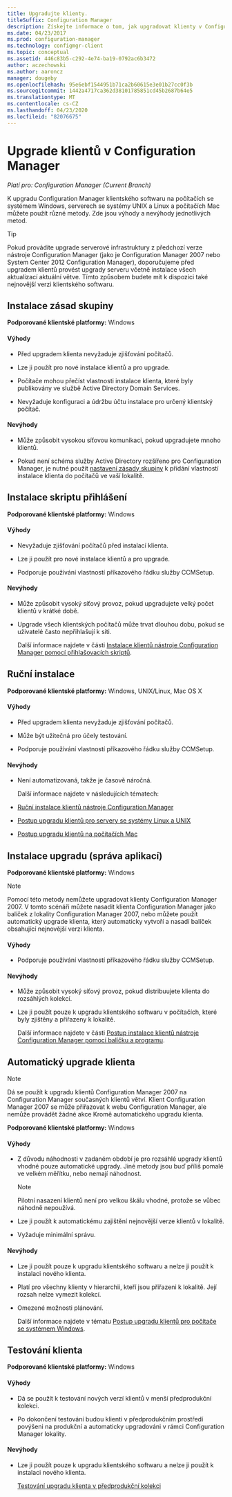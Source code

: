 ```yaml
---
title: Upgradujte klienty.
titleSuffix: Configuration Manager
description: Získejte informace o tom, jak upgradovat klienty v Configuration Manager.
ms.date: 04/23/2017
ms.prod: configuration-manager
ms.technology: configmgr-client
ms.topic: conceptual
ms.assetid: 446c83b5-c292-4e74-ba19-0792ac6b3472
author: aczechowski
ms.author: aaroncz
manager: dougeby
ms.openlocfilehash: 95e6ebf1544951b71ca2b60615e3e01b27cc0f3b
ms.sourcegitcommit: 1442a4717ca362d38101785851cd45b2687b64e5
ms.translationtype: MT
ms.contentlocale: cs-CZ
ms.lasthandoff: 04/23/2020
ms.locfileid: "82076675"
---
```

# <a name="upgrade-clients-in-configuration-manager"></a>Upgrade klientů v Configuration Manager

*Platí pro: Configuration Manager (Current Branch)*

K upgradu Configuration Manager klientského softwaru na počítačích se systémem Windows, serverech se systémy UNIX a Linux a počítačích Mac můžete použít různé metody. Zde jsou výhody a nevýhody jednotlivých metod.  

> [!TIP]  
>  Pokud provádíte upgrade serverové infrastruktury z předchozí verze nástroje Configuration Manager \(jako je Configuration Manager 2007 nebo System Center 2012 Configuration Manager\), doporučujeme před upgradem klientů provést upgrady serveru včetně instalace všech aktualizací aktuální větve. Tímto způsobem budete mít k dispozici také nejnovější verzi klientského softwaru.  

## <a name="group-policy-installation"></a>Instalace zásad skupiny  
 **Podporované klientské platformy:** Windows  

#### <a name="advantages"></a>Výhody  

- Před upgradem klienta nevyžaduje zjišťování počítačů.  

- Lze ji použít pro nové instalace klientů a pro upgrade.  

- Počítače mohou přečíst vlastnosti instalace klienta, které byly publikovány ve službě Active Directory Domain Services.  

- Nevyžaduje konfiguraci a údržbu účtu instalace pro určený klientský počítač.  

#### <a name="disadvantages"></a>Nevýhody  

- Může způsobit vysokou síťovou komunikaci, pokud upgradujete mnoho klientů.  

- Pokud není schéma služby Active Directory rozšířeno pro Configuration Manager, je nutné použít [nastavení zásady skupiny](../../../../core/clients/deploy/deploy-clients-to-windows-computers.md#BKMK_ClientGP) k přidání vlastností instalace klienta do počítačů ve vaší lokalitě.  


## <a name="logon-script-installation"></a>Instalace skriptu přihlášení  
 **Podporované klientské platformy:** Windows  

#### <a name="advantages"></a>Výhody  

- Nevyžaduje zjišťování počítačů před instalací klienta.  

- Lze ji použít pro nové instalace klientů a pro upgrade.  

- Podporuje používání vlastností příkazového řádku služby CCMSetup.  

#### <a name="disadvantages"></a>Nevýhody  

- Může způsobit vysoký síťový provoz, pokud upgradujete velký počet klientů v krátké době.  

- Upgrade všech klientských počítačů může trvat dlouhou dobu, pokud se uživatelé často nepřihlašují k síti.  

  Další informace najdete v části [Instalace klientů nástroje Configuration Manager pomocí přihlašovacích skriptů](../../../../core/clients/deploy/deploy-clients-to-windows-computers.md#BKMK_ClientLogonScript).  

## <a name="manual-installation"></a>Ruční instalace  
 **Podporované klientské platformy:** Windows, UNIX/Linux, Mac OS X  

#### <a name="advantages"></a>Výhody  

- Před upgradem klienta nevyžaduje zjišťování počítačů.  

- Může být užitečná pro účely testování.  

- Podporuje používání vlastností příkazového řádku služby CCMSetup.  

#### <a name="disadvantages"></a>Nevýhody  

- Není automatizovaná, takže je časově náročná.  

  Další informace najdete v následujících tématech:  

- [Ruční instalace klientů nástroje Configuration Manager](../../../../core/clients/deploy/deploy-clients-to-windows-computers.md#BKMK_Manual)  

- [Postup upgradu klientů pro servery se systémy Linux a UNIX](../../../../core/clients/manage/upgrade/upgrade-clients-for-linux-and-unix-servers.md)  

- [Postup upgradu klientů na počítačích Mac](../../../../core/clients/manage/upgrade/upgrade-clients-on-mac-computers.md)  

## <a name="upgrade-installation-application-management"></a>Instalace upgradu (správa aplikací)  
 **Podporované klientské platformy:** Windows  

> [!NOTE]  
>  Pomocí této metody nemůžete upgradovat klienty Configuration Manager 2007. V tomto scénáři můžete nasadit klienta Configuration Manager jako balíček z lokality Configuration Manager 2007, nebo můžete použít automatický upgrade klienta, který automaticky vytvoří a nasadí balíček obsahující nejnovější verzi klienta.  

#### <a name="advantages"></a>Výhody  

- Podporuje používání vlastností příkazového řádku služby CCMSetup.  

#### <a name="disadvantages"></a>Nevýhody  

- Může způsobit vysoký síťový provoz, pokud distribuujete klienta do rozsáhlých kolekcí.  

- Lze ji použít pouze k upgradu klientského softwaru v počítačích, které byly zjištěny a přiřazeny k lokalitě.  

  Další informace najdete v části [Postup instalace klientů nástroje Configuration Manager pomocí balíčku a programu](../../../../core/clients/deploy/deploy-clients-to-windows-computers.md#BKMK_ClientApp).  

## <a name="automatic-client-upgrade"></a>Automatický upgrade klienta  

> [!NOTE]  
> Dá se použít k upgradu klientů Configuration Manager 2007 na Configuration Manager současných klientů větví. Klient Configuration Manager 2007 se může přiřazovat k webu Configuration Manager, ale nemůže provádět žádné akce Kromě automatického upgradu klienta.  

 **Podporované klientské platformy:** Windows  

#### <a name="advantages"></a>Výhody  

- Z důvodu náhodnosti v zadaném období je pro rozsáhlé upgrady klientů vhodné pouze automatické upgrady. Jiné metody jsou buď příliš pomalé ve velkém měřítku, nebo nemají náhodnost. 

    > [!Note]
    > Pilotní nasazení klientů není pro velkou škálu vhodné, protože se vůbec náhodně nepoužívá.  
- Lze ji použít k automatickému zajištění nejnovější verze klientů v lokalitě.  

- Vyžaduje minimální správu.  

#### <a name="disadvantages"></a>Nevýhody  

- Lze ji použít pouze k upgradu klientského softwaru a nelze ji použít k instalaci nového klienta.  

- Platí pro všechny klienty v hierarchii, kteří jsou přiřazeni k lokalitě. Její rozsah nelze vymezit kolekcí.  

- Omezené možnosti plánování.  

  Další informace najdete v tématu [Postup upgradu klientů pro počítače se systémem Windows](../../../../core/clients/manage/upgrade/upgrade-clients-for-windows-computers.md).  

## <a name="client-testing"></a>Testování klienta  
 **Podporované klientské platformy:** Windows  

#### <a name="advantages"></a>Výhody  

- Dá se použít k testování nových verzí klientů v menší předprodukční kolekci.  

- Po dokončení testování budou klienti v předprodukčním prostředí povýšeni na produkční a automaticky upgradováni v rámci Configuration Manager lokality.  

#### <a name="disadvantages"></a>Nevýhody  

- Lze ji použít pouze k upgradu klientského softwaru a nelze ji použít k instalaci nového klienta.  

  [Testování upgradu klienta v předprodukční kolekci](../../../../core/clients/manage/upgrade/test-client-upgrades.md)  
